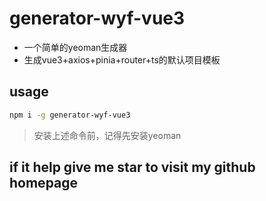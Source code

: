 # generator-wyf-vue3
 - 一个简单的yeoman生成器
 - 生成vue3+axios+pinia+router+ts的默认项目模板
## usage
```sh
npm i -g generator-wyf-vue3
```
> 安装上述命令前，记得先安装yeoman  
## if it help give me star to visit my github homepage


